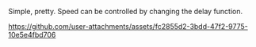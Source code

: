 Simple, pretty.
Speed can be controlled by changing the delay function.

https://github.com/user-attachments/assets/fc2855d2-3bdd-47f2-9775-10e5e4fbd706

